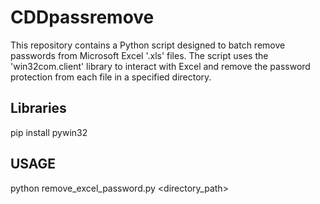 # CDDpassremove
This repository contains a Python script designed to batch remove passwords from Microsoft Excel '.xls' files. The script uses the 'win32com.client' library to interact with Excel and remove the password protection from each file in a specified directory.

## Libraries
pip install pywin32

## USAGE
python remove_excel_password.py <directory_path> <password>

